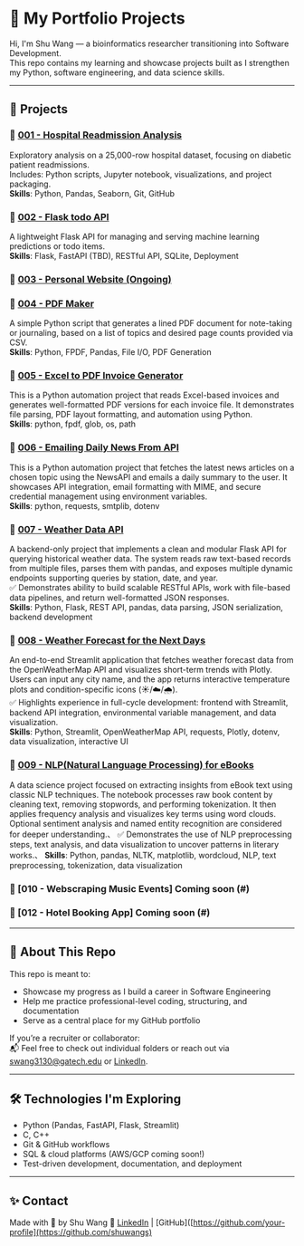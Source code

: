 # 💼 My Portfolio Projects

Hi, I'm Shu Wang — a bioinformatics researcher transitioning into Software Development.  
This repo contains my learning and showcase projects built as I strengthen my Python, software engineering, and data science skills.

---

## 📁 Projects

### 🔹 [001 - Hospital Readmission Analysis](./001-readmission-analysis)
Exploratory analysis on a 25,000-row hospital dataset, focusing on diabetic patient readmissions.  
Includes: Python scripts, Jupyter notebook, visualizations, and project packaging.  
**Skills**: Python, Pandas, Seaborn, Git, GitHub

### 🔹 [002 - Flask todo API](https://github.com/shuwangs/portfolio/tree/main/002-flask-todo-api)
A lightweight Flask API for managing and serving machine learning predictions or todo items.  
**Skills**: Flask, FastAPI (TBD), RESTful API, SQLite, Deployment

### 🔹 [003 - Personal Website (Ongoing)](#)

### 🔹 [004 - PDF Maker](https://github.com/shuwangs/portfolio/tree/main/004-pdf-maker)

A simple Python script that generates a lined PDF document for note-taking or journaling, based on a list of topics and desired page counts provided via CSV.\
**Skills**: Python, FPDF, Pandas, File I/O, PDF Generation

### 🔹 [005 - Excel to PDF Invoice Generator](https://github.com/shuwangs/portfolio/tree/main/005-excel-to-pdf-invoice)
This is a Python automation project that reads Excel-based invoices and generates well-formatted PDF versions for each invoice file. It demonstrates file parsing, PDF layout formatting, and automation using Python.\
**Skills**: python, fpdf, glob, os, path

### 🔹 [006 - Emailing Daily News From API](https://github.com/shuwangs/portfolio/tree/main/006-Emailing-dail-news-from-API)
This is a Python automation project that fetches the latest news articles on a chosen topic using the NewsAPI and emails a daily summary to the user. It showcases API integration, email formatting with MIME, and secure credential management using environment variables.\
**Skills**: python, requests, smtplib, dotenv

### 🔹 [007 - Weather Data API](https://github.com/shuwangs/portfolio/tree/main/007-weather-data-api)
A backend-only project that implements a clean and modular Flask API for querying historical weather data. The system reads raw text-based records from multiple files, parses them with pandas, and exposes multiple dynamic endpoints supporting queries by station, date, and year.\
✅ Demonstrates ability to build scalable RESTful APIs, work with file-based data pipelines, and return well-formatted JSON responses.\
**Skills**: Python, Flask, REST API, pandas, data parsing, JSON serialization, backend development


### 🔹 [008 - Weather Forecast for the Next Days](https://github.com/shuwangs/portfolio/tree/main/008-weather-forecast-for-the-next-days)
An end-to-end Streamlit application that fetches weather forecast data from the OpenWeatherMap API and visualizes short-term trends with Plotly. Users can input any city name, and the app returns interactive temperature plots and condition-specific icons (☀️/☁️/🌧️).\
✅ Highlights experience in full-cycle development: frontend with Streamlit, backend API integration, environmental variable management, and data visualization.\
**Skills**: Python, Streamlit, OpenWeatherMap API, requests, Plotly, dotenv, data visualization, interactive UI

### 🔹 [009 - NLP(Natural Language Processing) for eBooks](https://github.com/shuwangs/portfolio/tree/main/009-nlp-for-ebook)
A data science project focused on extracting insights from eBook text using classic NLP techniques. The notebook processes raw book content by cleaning text, removing stopwords, and performing tokenization. It then applies frequency analysis and visualizes key terms using word clouds. Optional sentiment analysis and named entity recognition are considered for deeper understanding.、
✅ Demonstrates the use of NLP preprocessing steps, text analysis, and data visualization to uncover patterns in literary works.、
**Skills**: Python, pandas, NLTK, matplotlib, wordcloud, NLP, text preprocessing, tokenization, data visualization

### 🔹 [010 - Webscraping Music Events] Coming soon (#)


### 🔹 [012 - Hotel Booking App] Coming soon (#)

---

## 📌 About This Repo

This repo is meant to:
- Showcase my progress as I build a career in Software Engineering
- Help me practice professional-level coding, structuring, and documentation
- Serve as a central place for my GitHub portfolio

If you’re a recruiter or collaborator:  
📬 Feel free to check out individual folders or reach out via [swang3130@gatech.edu](swang3130@gatech.edu) or [LinkedIn](https://www.linkedin.com/in/shuuwang/).

---

## 🛠️ Technologies I'm Exploring

- Python (Pandas, FastAPI, Flask, Streamlit)
- C, C++
- Git & GitHub workflows
- SQL & cloud platforms (AWS/GCP coming soon!)
- Test-driven development, documentation, and deployment

---

## ✨ Contact

Made with 💛 by Shu Wang 
🔗 [LinkedIn](https://www.linkedin.com/in/shuuwang/) | [GitHub]([https://github.com/your-profile](https://github.com/shuwangs)
